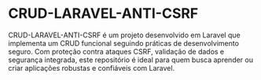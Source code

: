 # CRUD-LARAVEL-ANTI-CSRF
CRUD-LARAVEL-ANTI-CSRF é um projeto desenvolvido em Laravel que implementa um CRUD funcional seguindo práticas de desenvolvimento seguro. Com proteção contra ataques CSRF, validação de dados e segurança integrada, este repositório é ideal para quem busca aprender ou criar aplicações robustas e confiáveis com Laravel.
